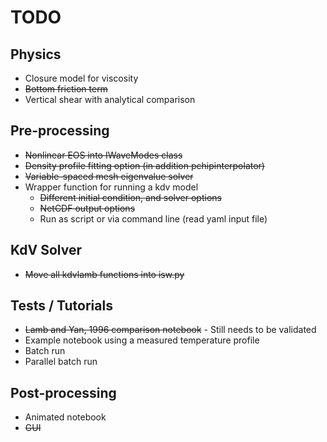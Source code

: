 # TODO

## Physics

 - Closure model for viscosity
 - ~~Bottom friction term~~ 
 - Vertical shear with analytical comparison

## Pre-processing
 
 - ~~Nonlinear EOS into IWaveModes class~~
 - ~~Density profile fitting option (in addition pchipinterpolator)~~
 - ~~Variable-spaced mesh eigenvalue solver~~
 - Wrapper function for running a kdv model
     - ~~Different initial condition, and solver options~~
     - ~~NetCDF output options~~
     - Run as script or via command line (read yaml input file)

## KdV Solver

 - ~~Move all kdvlamb functions into isw.py~~

## Tests / Tutorials
 
 - ~~Lamb and Yan, 1996 comparison notebook~~
        - Still needs to be validated
 - Example notebook using a measured temperature profile
 - Batch run
 - Parallel batch run

## Post-processing

 - Animated notebook
 - ~~GUI~~


